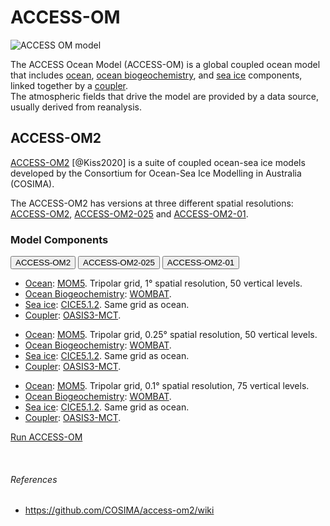 
# ACCESS-OM

<img src="../../../assets/model-config-logos/configurations-without-titles/access-om.png" alt="ACCESS OM model" class="img-contain white-background with-border with-padding intro-img"></img>

The ACCESS Ocean Model (ACCESS-OM) is a global coupled ocean model that includes <a href="../../model_components/ocean">ocean</a>, <a href="../../model_components/bgc_ocean">ocean biogeochemistry</a>, and <a href="../../model_components/sea-ice">sea ice</a> components, linked together by a <a href="../../model_components/coupler">coupler</a>.
<br>
The atmospheric fields that drive the model are provided by a data source, usually derived from reanalysis.

## ACCESS-OM2

<a href="https://gmd.copernicus.org/articles/13/401/2020/" target="_blank">ACCESS-OM2</a> [@Kiss2020] is a suite of coupled ocean-sea ice models developed by the <Consortium href="http://cosima.org.au/" target="_blank">Consortium for Ocean-Sea Ice Modelling in Australia (COSIMA)</a>.

The ACCESS-OM2 has versions at three different spatial resolutions: <a href="http://cosima.org.au/index.php/models/access-om2/" target="_blank">ACCESS-OM2</a>, <a href="http://cosima.org.au/index.php/models/access-om2-025/" target="_blank">ACCESS-OM2-025</a> and <a href="http://cosima.org.au/index.php/models/access-om2-01-2/" target="_blank">ACCESS-OM2-01</a>.

### Model Components

<!-- Tab labels -->
<div class="tabLabels" label="ACCESS-OM-versions">
    <button>ACCESS-OM2</button>
    <button>ACCESS-OM2-025</button>
    <button>ACCESS-OM2-01</button>
</div>
<!-- Tab content -->
<div class="tabContents" label="ACCESS-OM-versions">
    <!-- 
    -
    -
    -
    ACCESS-OM2 -->
    <div>   
        <ul>
            <li>
                <a href="../../model_components/ocean">Ocean</a>: <a href="../../model_components/ocean#mom5">MOM5</a>. Tripolar grid, 1° spatial resolution, 50 vertical levels.
            </li>
            <li>
                <a href="../../model_components/bgc_ocean">Ocean Biogeochemistry</a>: <a href="../../model_components/bgc_ocean#wombat">WOMBAT</a>.
            </li>
            <li>
                <a href="../../model_components/sea-ice">Sea ice</a>: <a href="../../model_components/sea-ice#cice5">CICE5.1.2</a>. Same grid as ocean.
            </li>
            <li>
                <a href="../../model_components/coupler">Coupler</a>: <a href="../../model_components/coupler#oasis3-mct">OASIS3-MCT</a>.
            </li>
        </ul>
    </div>
    <!-- 
    -
    -
    -
    ACCESS-OM2-025 -->
    <div>   
        <ul>
            <li>
                <a href="../../model_components/ocean">Ocean</a>: <a href="../../model_components/ocean#mom5">MOM5</a>. Tripolar grid, 0.25° spatial resolution, 50 vertical levels.
            </li>
            <li>
                <a href="../../model_components/bgc_ocean">Ocean Biogeochemistry</a>: <a href="../../model_components/bgc_ocean#wombat">WOMBAT</a>.
            </li>
            <li>
                <a href="../../model_components/sea-ice">Sea ice</a>: <a href="../../model_components/sea-ice#cice5">CICE5.1.2</a>. Same grid as ocean.
            </li>
            <li>
                <a href="../../model_components/coupler">Coupler</a>: <a href="../../model_components/coupler#oasis3-mct">OASIS3-MCT</a>.
            </li>
        </ul>
    </div>
    <!-- 
    -
    -
    -
    ACCESS-OM2-01 -->
    <div>   
        <ul>
            <li>
                <a href="../../model_components/ocean">Ocean</a>: <a href="../../model_components/ocean#mom5">MOM5</a>. Tripolar grid, 0.1° spatial resolution, 75 vertical levels.
            </li>
            <li>
                <a href="../../model_components/bgc_ocean">Ocean Biogeochemistry</a>: <a href="../../model_components/bgc_ocean#wombat">WOMBAT</a>.
            </li>
            <li>
                <a href="../../model_components/sea-ice">Sea ice</a>: <a href="../../model_components/sea-ice#cice5">CICE5.1.2</a>. Same grid as ocean.
            </li>
            <li>
                <a href="../../model_components/coupler">Coupler</a>: <a href="../../model_components/coupler#oasis3-mct">OASIS3-MCT</a>.
            </li>
        </ul>
    </div>
</div>

<a href="../../run-a-model/run-access-om" class="text-card">Run ACCESS-OM</a>

<br>
<h6>References</h6>
<ul class="references">
    <li>
        <a href = "https://github.com/COSIMA/access-om2/wiki" target="_blank">https://github.com/COSIMA/access-om2/wiki</a>
    </li>
</ul>